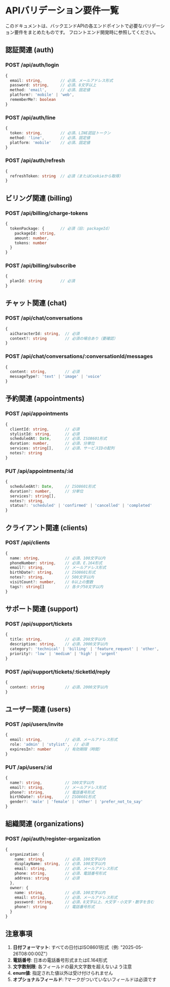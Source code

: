 # APIバリデーション要件一覧

このドキュメントは、バックエンドAPIの各エンドポイントで必要なバリデーション要件をまとめたものです。
フロントエンド開発時に参照してください。

## 認証関連 (auth)

### POST /api/auth/login
```typescript
{
  email: string,        // 必須、メールアドレス形式
  password: string,     // 必須、8文字以上
  method: 'email',      // 必須、固定値
  platform?: 'mobile' | 'web',
  rememberMe?: boolean
}
```

### POST /api/auth/line
```typescript
{
  token: string,        // 必須、LINE認証トークン
  method: 'line',       // 必須、固定値
  platform: 'mobile'    // 必須、固定値
}
```

### POST /api/auth/refresh
```typescript
{
  refreshToken: string  // 必須（またはCookieから取得）
}
```

## ビリング関連 (billing)

### POST /api/billing/charge-tokens
```typescript
{
  tokenPackage: {       // 必須（旧: packageId）
    packageId: string,
    amount: number,
    tokens: number
  }
}
```

### POST /api/billing/subscribe
```typescript
{
  planId: string        // 必須
}
```

## チャット関連 (chat)

### POST /api/chat/conversations
```typescript
{
  aiCharacterId: string,  // 必須
  context?: string        // 必須の場合あり（要確認）
}
```

### POST /api/chat/conversations/:conversationId/messages
```typescript
{
  content: string,        // 必須
  messageType?: 'text' | 'image' | 'voice'
}
```

## 予約関連 (appointments)

### POST /api/appointments
```typescript
{
  clientId: string,       // 必須
  stylistId: string,      // 必須
  scheduledAt: Date,      // 必須、ISO8601形式
  duration: number,       // 必須、分単位
  services: string[],     // 必須、サービスIDの配列
  notes?: string
}
```

### PUT /api/appointments/:id
```typescript
{
  scheduledAt?: Date,     // ISO8601形式
  duration?: number,      // 分単位
  services?: string[],
  notes?: string,
  status?: 'scheduled' | 'confirmed' | 'cancelled' | 'completed'
}
```

## クライアント関連 (clients)

### POST /api/clients
```typescript
{
  name: string,           // 必須、100文字以内
  phoneNumber: string,    // 必須、E.164形式
  email?: string,         // メールアドレス形式
  birthDate?: string,     // ISO8601形式
  notes?: string,         // 500文字以内
  visitCount?: number,    // 0以上の整数
  tags?: string[]         // 各タグ50文字以内
}
```

## サポート関連 (support)

### POST /api/support/tickets
```typescript
{
  title: string,          // 必須、200文字以内
  description: string,    // 必須、2000文字以内
  category?: 'technical' | 'billing' | 'feature_request' | 'other',
  priority?: 'low' | 'medium' | 'high' | 'urgent'
}
```

### POST /api/support/tickets/:ticketId/reply
```typescript
{
  content: string         // 必須、2000文字以内
}
```

## ユーザー関連 (users)

### POST /api/users/invite
```typescript
{
  email: string,          // 必須、メールアドレス形式
  role: 'admin' | 'stylist',  // 必須
  expiresIn?: number      // 有効期限（時間）
}
```

### PUT /api/users/:id
```typescript
{
  name?: string,          // 100文字以内
  email?: string,         // メールアドレス形式
  phone?: string,         // 電話番号形式
  birthDate?: string,     // ISO8601形式
  gender?: 'male' | 'female' | 'other' | 'prefer_not_to_say'
}
```

## 組織関連 (organizations)

### POST /api/auth/register-organization
```typescript
{
  organization: {
    name: string,         // 必須、100文字以内
    displayName: string,  // 必須、100文字以内
    email: string,        // 必須、メールアドレス形式
    phone: string,        // 必須、電話番号形式
    address: string       // 必須
  },
  owner: {
    name: string,         // 必須、100文字以内
    email: string,        // 必須、メールアドレス形式
    password: string,     // 必須、8文字以上、大文字・小文字・数字を含む
    phone?: string        // 電話番号形式
  }
}
```

## 注意事項

1. **日付フォーマット**: すべての日付はISO8601形式（例: "2025-05-26T08:00:00Z"）
2. **電話番号**: 日本の電話番号形式またはE.164形式
3. **文字数制限**: 各フィールドの最大文字数を超えないよう注意
4. **enum値**: 指定された値以外は受け付けられません
5. **オプショナルフィールド**: ?マークがついていないフィールドは必須です